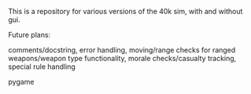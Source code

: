 This is a repository for various versions of the 40k sim, with and without gui.

Future plans:

comments/docstring,
error handling,
moving/range checks for ranged weapons/weapon type functionality,
morale checks/casualty tracking,
special rule handling

pygame